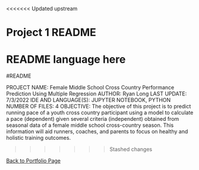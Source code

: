 <<<<<<< Updated upstream
# Project 1 README
README language here
=======
#README

PROJECT NAME:	Female Middle School Cross Country Performance Prediction Using Multiple Regression
AUTHOR:	Ryan Long
LAST UPDATE:	7/3/2022
IDE AND LANGUAGE(S):	JUPYTER NOTEBOOK, PYTHON
NUMBER OF FILES:	4
OBJECTIVE:	The objective of this project is to predict running pace of a youth cross country participant using a model to calculate a pace (dependent) given several criteria (independent) obtained from seasonal data of a female middle school cross-country season. This information will aid runners, coaches, and parents to focus on healthy and holistic training outcomes.

>>>>>>> Stashed changes

[Back to Portfolio Page](https://rplong402.github.io/portfolio/)

